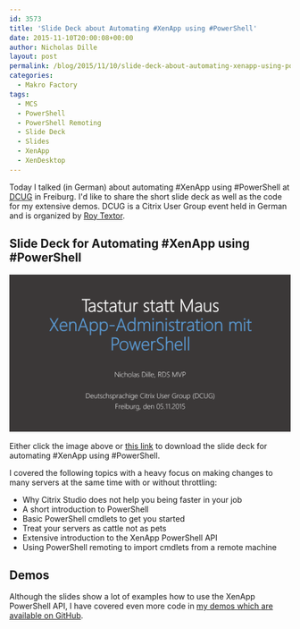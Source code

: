 ```yaml
---
id: 3573
title: 'Slide Deck about Automating #XenApp using #PowerShell'
date: 2015-11-10T20:00:08+00:00
author: Nicholas Dille
layout: post
permalink: /blog/2015/11/10/slide-deck-about-automating-xenapp-using-powershell/
categories:
  - Makro Factory
tags:
  - MCS
  - PowerShell
  - PowerShell Remoting
  - Slide Deck
  - Slides
  - XenApp
  - XenDesktop
---
```

Today I talked (in German) about automating #XenApp using #PowerShell at [DCUG](https://www.dcug.de/) in Freiburg. I'd like to share the short slide deck as well as the code for my extensive demos. DCUG is a Citrix User Group event held in German and is organized by [Roy Textor](https://twitter.com/roytextor).

<!--more-->

## Slide Deck for Automating #XenApp using #PowerShell

[![First slide of presentation](/media/2015/11/Tastatur-statt-Maus.png)](/media/2015/11/2015-11-05-XA-PS-@-DCUG-Karlsruhe.pdf)

Either click the image above or [this link](/media/2015/11/2015-11-05-XA-PS-@-DCUG-Karlsruhe.pdf) to download the slide deck for automating #XenApp using #PowerShell.

I covered the following topics with a heavy focus on making changes to many servers at the same time with or without throttling:

  * Why Citrix Studio does not help you being faster in your job
  * A short introduction to PowerShell
  * Basic PowerShell cmdlets to get you started
  * Treat your servers as cattle not as pets
  * Extensive introduction to the XenApp PowerShell API
  * Using PowerShell remoting to import cmdlets from a remote machine

## Demos

Although the slides show a lot of examples how to use the XenApp PowerShell API, I have covered even more code in [my demos which are available on GitHub](https://github.com/nicholasdille/Sessions/tree/master/2015-11-05%20XA%20PS%20%40%20DCUG%20Freiburg).
